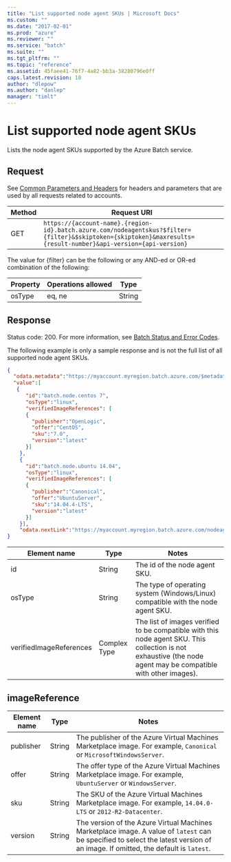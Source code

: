 ```yaml
---
title: "List supported node agent SKUs | Microsoft Docs"
ms.custom: ""
ms.date: "2017-02-01"
ms.prod: "azure"
ms.reviewer: ""
ms.service: "batch"
ms.suite: ""
ms.tgt_pltfrm: ""
ms.topic: "reference"
ms.assetid: 45faee41-76f7-4a82-bb3a-38280796e0ff
caps.latest.revision: 10
author: "dlepow"
ms.author: "danlep"
manager: "timlt"
---
```

# List supported node agent SKUs
  Lists the node agent SKUs supported by the Azure Batch service.

## Request
 See [Common Parameters and Headers](../batchservice/common-parameters-and-headers.md) for headers and parameters that are used by all requests related to accounts.

|Method|Request URI|
|------------|-----------------|
|GET|`https://{account-name}.{region-id}.batch.azure.com/nodeagentskus?$filter={filter}&$skiptoken={skiptoken}&maxresults={result-number}&api-version={api-version}`|

 The value for {filter} can be the following or any AND-ed or OR-ed combination of the following:

|Property|Operations allowed|Type|
|--------------|------------------------|----------|
|osType|eq, ne|String|

## Response
 Status code: 200. For more information, see [Batch Status and Error Codes](../batchservice/batch-status-and-error-codes.md).

 The following example is only a sample response and is not the full list of all supported node agent SKUs.

```json
{
  "odata.metadata":"https://myaccount.myregion.batch.azure.com/$metadata#nodeagentskus",
  "value":[
   {
      "id":"batch.node.centos 7",
      "osType":"linux",
      "verifiedImageReferences": [
      {
        "publisher":"OpenLogic",
        "offer":"CentOS",
        "sku":"7.0",
        "version":"latest"
      }]
    },
    {
      "id":"batch.node.ubuntu 14.04",
      "osType":"linux",
      "verifiedImageReferences": [
      {
        "publisher":"Canonical",
        "offer":"UbuntuServer",
        "sku":"14.04.4-LTS",
        "version":"latest"
      }]
    }],
    "odata.nextLink":"https://myaccount.myregion.batch.azure.com/nodeagentskus?$skipToken=xxxyyy&api-version=2016-02-01.3.0"
}

```

|Element name|Type|Notes|
|------------------|----------|-----------|
|id|String|The id of the node agent SKU.|
|osType|String|The type of operating system (Windows/Linux) compatible with the node agent SKU.|
|verifiedImageReferences|Complex Type|The list of images verified to be compatible with this node agent SKU. This collection is not exhaustive (the node agent may be compatible with other images).|

## imageReference

|Element name|Type|Notes|
|------------------|--------------|----------|
|publisher|String|The publisher of the Azure Virtual Machines Marketplace image. For example, `Canonical` or `MicrosoftWindowsServer`.|
|offer|String|The offer type of the Azure Virtual Machines Marketplace image. For example, `UbuntuServer` or `WindowsServer`.|
|sku|String|The SKU of the Azure Virtual Machines Marketplace image. For example, `14.04.0-LTS` or `2012-R2-Datacenter`.|
|version|String|The version of the Azure Virtual Machines Marketplace image. A value of `latest` can be specified to select the latest version of an image. If omitted, the default is `latest`.|

